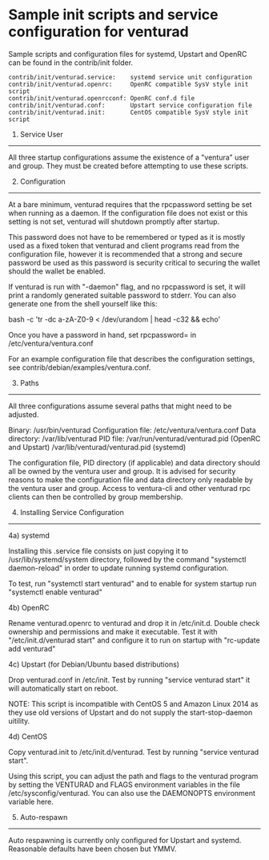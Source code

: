 Sample init scripts and service configuration for venturad
==========================================================

Sample scripts and configuration files for systemd, Upstart and OpenRC
can be found in the contrib/init folder.

    contrib/init/venturad.service:    systemd service unit configuration
    contrib/init/venturad.openrc:     OpenRC compatible SysV style init script
    contrib/init/venturad.openrcconf: OpenRC conf.d file
    contrib/init/venturad.conf:       Upstart service configuration file
    contrib/init/venturad.init:       CentOS compatible SysV style init script

1. Service User
---------------------------------

All three startup configurations assume the existence of a "ventura" user
and group.  They must be created before attempting to use these scripts.

2. Configuration
---------------------------------

At a bare minimum, venturad requires that the rpcpassword setting be set
when running as a daemon.  If the configuration file does not exist or this
setting is not set, venturad will shutdown promptly after startup.

This password does not have to be remembered or typed as it is mostly used
as a fixed token that venturad and client programs read from the configuration
file, however it is recommended that a strong and secure password be used
as this password is security critical to securing the wallet should the
wallet be enabled.

If venturad is run with "-daemon" flag, and no rpcpassword is set, it will
print a randomly generated suitable password to stderr.  You can also
generate one from the shell yourself like this:

bash -c 'tr -dc a-zA-Z0-9 < /dev/urandom | head -c32 && echo'

Once you have a password in hand, set rpcpassword= in /etc/ventura/ventura.conf

For an example configuration file that describes the configuration settings,
see contrib/debian/examples/ventura.conf.

3. Paths
---------------------------------

All three configurations assume several paths that might need to be adjusted.

Binary:              /usr/bin/venturad
Configuration file:  /etc/ventura/ventura.conf
Data directory:      /var/lib/venturad
PID file:            /var/run/venturad/venturad.pid (OpenRC and Upstart)
                     /var/lib/venturad/venturad.pid (systemd)

The configuration file, PID directory (if applicable) and data directory
should all be owned by the ventura user and group.  It is advised for security
reasons to make the configuration file and data directory only readable by the
ventura user and group.  Access to ventura-cli and other venturad rpc clients
can then be controlled by group membership.

4. Installing Service Configuration
-----------------------------------

4a) systemd

Installing this .service file consists on just copying it to
/usr/lib/systemd/system directory, followed by the command
"systemctl daemon-reload" in order to update running systemd configuration.

To test, run "systemctl start venturad" and to enable for system startup run
"systemctl enable venturad"

4b) OpenRC

Rename venturad.openrc to venturad and drop it in /etc/init.d.  Double
check ownership and permissions and make it executable.  Test it with
"/etc/init.d/venturad start" and configure it to run on startup with
"rc-update add venturad"

4c) Upstart (for Debian/Ubuntu based distributions)

Drop venturad.conf in /etc/init.  Test by running "service venturad start"
it will automatically start on reboot.

NOTE: This script is incompatible with CentOS 5 and Amazon Linux 2014 as they
use old versions of Upstart and do not supply the start-stop-daemon uitility.

4d) CentOS

Copy venturad.init to /etc/init.d/venturad. Test by running "service venturad start".

Using this script, you can adjust the path and flags to the venturad program by
setting the VENTURAD and FLAGS environment variables in the file
/etc/sysconfig/venturad. You can also use the DAEMONOPTS environment variable here.

5. Auto-respawn
-----------------------------------

Auto respawning is currently only configured for Upstart and systemd.
Reasonable defaults have been chosen but YMMV.
